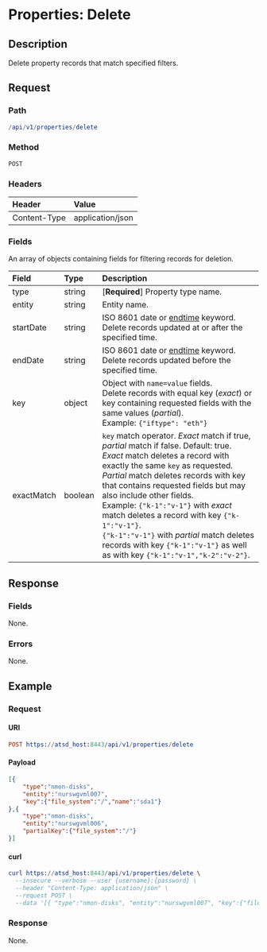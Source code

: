 # Properties: Delete

## Description

Delete property records that match specified filters.

## Request

### Path

```elm
/api/v1/properties/delete
```

### Method

```
POST 
```

### Headers

|**Header**|**Value**|
|:---|:---|
| Content-Type | application/json |

### Fields

An array of objects containing fields for filtering records for deletion.

| **Field**  | **Type** | **Description**  |
|:---|:---|:---|
| type | string | [**Required**] Property type name. |
| entity | string | Entity name. |
| startDate | string | ISO 8601 date or [endtime](/end-time-syntax.md) keyword.<br>Delete records updated at or after the specified time. |
| endDate | string | ISO 8601 date or [endtime](/end-time-syntax.md) keyword.<br>Delete records updated before the specified time. |
| key | object | Object with `name=value` fields. <br>Delete records with equal key (_exact_) or key containing requested fields with the same values (_partial_).<br>Example: `{"iftype": "eth"}` |
| exactMatch | boolean | `key` match operator. _Exact_ match if true, _partial_ match if false. Default: true.<br>_Exact_ match deletes a record with exactly the same `key` as requested.<br>_Partial_ match deletes records with key that contains requested fields but may also include other fields.<br>Example: `{"k-1":"v-1"}` with _exact_ match deletes a record with key `{"k-1":"v-1"}`.<br>`{"k-1":"v-1"}` with _partial_ match deletes records with key `{"k-1":"v-1"}` as well as with key `{"k-1":"v-1","k-2":"v-2"}`.|

## Response

### Fields

None.

### Errors

None.

## Example

### Request

#### URI

```elm
POST https://atsd_host:8443/api/v1/properties/delete
```

#### Payload

```json
[{
    "type":"nmon-disks",
    "entity":"nurswgvml007",
    "key":{"file_system":"/","name":"sda1"}
},{
    "type":"nmon-disks",
    "entity":"nurswgvml006",
    "partialKey":{"file_system":"/"}
}]
``` 

#### curl

``` elm
curl https://atsd_host:8443/api/v1/properties/delete \
  --insecure --verbose --user {username}:{password} \
  --header "Content-Type: application/json" \
  --request POST \
  --data '[{ "type":"nmon-disks", "entity":"nurswgvml007", "key":{"file_system":"/","name":"sda1"} }]'
```

### Response

None.

